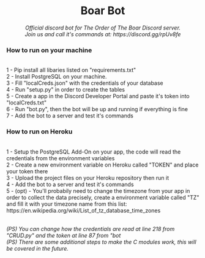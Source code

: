 <h1 align="center">Boar Bot</h1>
 
 <p align="center"><i> Official discord bot for The Order of The Boar Discord server.<br>
 Join us and call it's commands at: https://discord.gg/rpUv8fe </i></p>  
 
 <h3><b>How to run on your machine</b></h3>
 <br>1 - Pip install all libaries listed on "requirements.txt"
 <br>2 - Install PostgreSQL on your machine.
 <br>3 - Fill "localCreds.json" with the credentials of your database
 <br>4 - Run "setup.py" in order to create the tables
 <br>5 - Create a app in the Discord Developer Portal and paste it's token into "localCreds.txt"
 <br>6 - Run "bot.py", then the bot will be up and running if everything is fine
 <br>7 - Add the bot to a server and test it's commands
 <br>
 <h3><b>How to run on Heroku</b></h3>
 <br>1 - Setup the PostgreSQL Add-On on your app, the code will read the credentials from the environment variables
 <br>2 - Create a new environment variable on Heroku called "TOKEN" and place your token there
 <br>3 - Upload the project files on your Heroku repository then run it
 <br>4 - Add the bot to a server and test it's commands
 <br>5 - (opt) - You'll probabily need to change the timezone from your app in order to collect the data precisely, create a environment variable called "TZ" and fill it with your timezone name from this list: https://en.wikipedia.org/wiki/List_of_tz_database_time_zones
 
 <p>
 <br><i>(PS) You can change how the credentials are read at line 218 from "CRUD.py" and the token at line 87 from "bot</i>
 <br><i>(PS) There are some additional steps to make the C modules work, this will be covered in the future.</i>

 </p>

